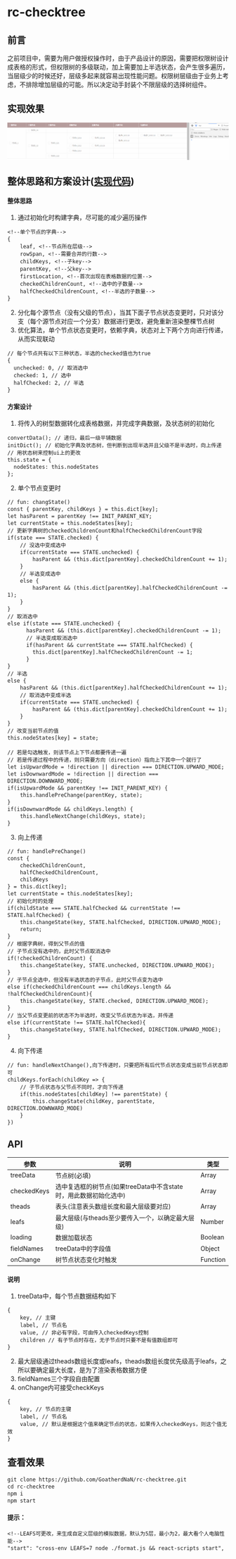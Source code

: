 # rc-checktree

## 前言
之前项目中，需要为用户做授权操作时，由于产品设计的原因，需要把权限树设计成表格的形式，但权限树的多级联动，加上需要加上半选状态，会产生很多遍历，当层级少的时候还好，层级多起来就容易出现性能问题。权限树层级由于业务上考虑，不排除增加层级的可能。所以决定动手封装个不限层级的选择树组件。

## 实现效果
![image](https://github.com/GoatherdNaN/rc-checktree/blob/master/screenshots/GUI.gif?raw=true)


## 整体思路和方案设计([实现代码](https://github.com/GoatherdNaN/rc-checktree/blob/master/src/Page/CheckTree/Tr.js))
#### 整体思路
1. 通过初始化时构建字典，尽可能的减少遍历操作

```
<!--单个节点的字典-->
{
    leaf, <!--节点所在层级-->
    rowSpan, <!--需要合并的行数-->
    childKeys, <!--子key-->
    parentKey, <!--父key-->
    firstLocation, <!--首次出现在表格数据的位置-->
    checkedChildrenCount, <!--选中的子数量-->
    halfCheckedChildrenCount, <!--半选的子数量-->
}
```
2. 分化每个源节点（没有父级的节点），当其下面子节点状态变更时，只对该分支（每个源节点对应一个分支）数据进行更改，避免重新渲染整棵节点树
3. 优化算法，单个节点状态变更时，依赖字典，状态对上下两个方向进行传递，从而实现联动

```
// 每个节点共有以下三种状态，半选的checked值也为true
{
  unchecked: 0, // 取消选中
  checked: 1, // 选中
  halfChecked: 2, // 半选
}
```

#### 方案设计
1. 将传入的树型数据转化成表格数据，并完成字典数据，及状态树的初始化

```
convertData(); // 递归，最后一级平铺数据
initDict(); // 初始化字典及状态树，但判断到出现半选并且父级不是半选时，向上传递
// 用状态树来控制ui上的更改
this.state = {
  nodeStates: this.nodeStates
};
```
2. 单个节点变更时

```
// fun: changState()
const { parentKey, childKeys } = this.dict[key];
let hasParent = parentKey !== INIT_PARENT_KEY;
let currentState = this.nodeStates[key];
// 更新字典树的checkedChildrenCount和halfCheckedChildrenCount字段
if(state === STATE.checked) {
    // 没选中变成选中
    if(currentState === STATE.unchecked) {
        hasParent && (this.dict[parentKey].checkedChildrenCount += 1);
    }
    // 半选变成选中
    else {
        hasParent && (this.dict[parentKey].halfCheckedChildrenCount -= 1);
    }
}
// 取消选中
else if(state === STATE.unchecked) {
      hasParent && (this.dict[parentKey].checkedChildrenCount -= 1);
      // 半选变成取消选中
      if(hasParent && currentState === STATE.halfChecked) {
        this.dict[parentKey].halfCheckedChildrenCount -= 1;
      }
}
// 半选
else {
    hasParent && (this.dict[parentKey].halfCheckedChildrenCount += 1);
    // 取消选中变成半选
    if(currentState === STATE.unchecked) {
        hasParent && (this.dict[parentKey].checkedChildrenCount += 1);
    }
}
// 改变当前节点的值
this.nodeStates[key] = state;

// 若是勾选触发，则该节点上下节点都要传递一遍
// 若是传递过程中的传递，则只需要方向（direction）指向上下其中一个就行了
let isUpwardMode = !direction || direction === DIRECTION.UPWARD_MODE;
let isDownwardMode = !direction || direction === DIRECTION.DOWNWARD_MODE;
if(isUpwardMode && parentKey !== INIT_PARENT_KEY) {
    this.handlePreChange(parentKey, state);
}
if(isDownwardMode && childKeys.length) {
    this.handleNextChange(childKeys, state);
}
```
3. 向上传递

```
// fun: handlePreChange()
const { 
    checkedChildrenCount, 
    halfCheckedChildrenCount, 
    childKeys 
} = this.dict[key];
let currentState = this.nodeStates[key];
// 初始化时的处理
if(childState === STATE.halfChecked && currentState !== STATE.halfChecked) {
    this.changeState(key, STATE.halfChecked, DIRECTION.UPWARD_MODE);
    return;
}
// 根据字典树，得到父节点的值
// 子节点没有选中的，此时父节点取消选中
if(!checkedChildrenCount) {
    this.changeState(key, STATE.unchecked, DIRECTION.UPWARD_MODE);
} 
// 子节点全选中，但没有半选状态的子节点，此时父节点变为选中
else if(checkedChildrenCount === childKeys.length && !halfCheckedChildrenCount){
    this.changeState(key, STATE.checked, DIRECTION.UPWARD_MODE);
}
// 当父节点变更前的状态不为半选时，改变父节点状态为半选，并传递
else if(currentState !== STATE.halfChecked){
    this.changeState(key, STATE.halfChecked, DIRECTION.UPWARD_MODE);
}
```
4. 向下传递

```
// fun: handleNextChange(),向下传递时，只要把所有后代节点状态变成当前节点状态即可
childKeys.forEach(childKey => {
    // 子节点状态与父节点不同时，才向下传递
    if(this.nodeStates[childKey] !== parentState) {
        this.changeState(childKey, parentState, DIRECTION.DOWNWARD_MODE)
    }
})

```
## API

参数 | 说明 | 类型
---|---|---
treeData | 节点树(必填) | Array
checkedKeys | 选中复选框的树节点(如果treeData中不含state时，用此数据初始化选中) | Array
theads | 表头(注意表头数组长度和最大层级要对应) | Array
leafs | 最大层级(与theads至少要传入一个，以确定最大层级) | Number
loading | 数据加载状态 | Boolean
fieldNames | treeData中的字段值 | Object
onChange | 树节点状态变化时触发 | Function

#### 说明
1. treeData中，每个节点数据结构如下

```
{
    key, // 主键
    label, // 节点名
    value, // 非必有字段，可由传入checkedKeys控制
    children // 有子节点时存在，无子节点时只要不是有值数组即可
}
```

2. 最大层级通过theads数组长度或leafs，theads数组长度优先级高于leafs，之所以要确定最大长度，是为了渲染表格数据方便
3. fieldNames三个字段自由配置
4. onChange内可接受checkKeys

```
{
    key, // 节点的主键
    label, // 节点名
    value, // 默认是根据这个值来确定节点的状态，如果传入checkedKeys，则这个值无效
}
```
## 查看效果

```
git clone https://github.com/GoatherdNaN/rc-checktree.git
cd rc-checktree
npm i
npm start
```
#### 提示：

```
<!--LEAFS可更改，来生成自定义层级的模拟数据，默认为5层，最小为2，最大看个人电脑性能-->
"start": "cross-env LEAFS=7 node ./format.js && react-scripts start",
```
